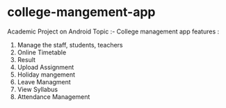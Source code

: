 # college-mangement-app
Academic Project on Android
Topic :- College management app
features :
1. Manage the staff, students, teachers
2. Online Timetable
3. Result
4. Upload Assignment
5. Holiday mangement
6. Leave Managment
7. View Syllabus
8. Attendance Management
